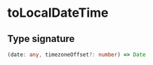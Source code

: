 # toLocalDateTime

## Type signature

```typescript
(date: any, timezoneOffset?: number) => Date
```
